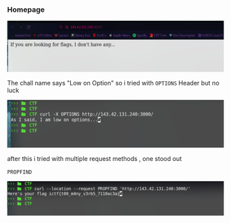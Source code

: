### Homepage

![](../images/low1.png)

The chall name says "Low on Option"
so i tried with `OPTIONS` Header but no luck

![](../images/low2.png)

after this i tried with multiple request methods , one stood out 
```http
PROPFIND
```

![](../images/low3.png)
